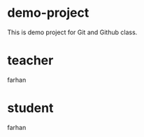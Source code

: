 # demo-project
This is demo project for Git and Github class.
 # teacher
 farhan
 # student
 farhan
 